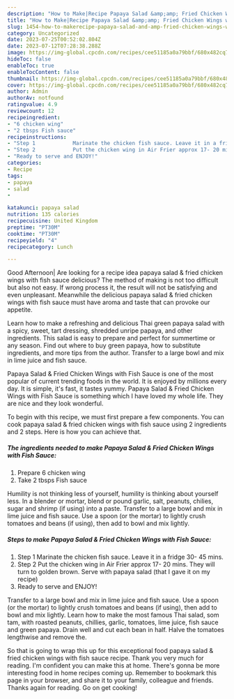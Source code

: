 ```yaml
---
description: "How to Make|Recipe Papaya Salad &amp;amp; Fried Chicken Wings with Fish Sauce {That is Delicious"
title: "How to Make|Recipe Papaya Salad &amp;amp; Fried Chicken Wings with Fish Sauce {That is Delicious"
slug: 1454-how-to-makerecipe-papaya-salad-and-amp-fried-chicken-wings-with-fish-sauce-that-is-delicious
category: Uncategorized
date: 2023-07-25T00:52:02.804Z
date: 2023-07-12T07:28:38.288Z
image: https://img-global.cpcdn.com/recipes/cee51185a0a79bbf/680x482cq70/papaya-salad-fried-chicken-wings-with-fish-sauce-recipe-main-photo.jpg
hideToc: false
enableToc: true
enableTocContent: false
thumbnail: https://img-global.cpcdn.com/recipes/cee51185a0a79bbf/680x482cq70/papaya-salad-fried-chicken-wings-with-fish-sauce-recipe-main-photo.jpg
cover: https://img-global.cpcdn.com/recipes/cee51185a0a79bbf/680x482cq70/papaya-salad-fried-chicken-wings-with-fish-sauce-recipe-main-photo.jpg
author: Admin
authorAv: notfound
ratingvalue: 4.9
reviewcount: 12
recipeingredient:
- "6 chicken wing"
- "2 tbsps Fish sauce"
recipeinstructions:
- "Step 1            Marinate the chicken fish sauce. Leave it in a fridge 30- 45 mins."
- "Step 2            Put the chicken wing in Air Frier approx 17- 20 mins. They will turn to golden brown. Serve with papaya salad (that I gave it on my recipe)"
- "Ready to serve and ENJOY!"
categories:
- Recipe
tags:
- papaya
- salad
- 

katakunci: papaya salad  
nutrition: 135 calories
recipecuisine: United Kingdom
preptime: "PT30M"
cooktime: "PT30M"
recipeyield: "4"
recipecategory: Lunch

---
```



Good Afternoon| Are looking for a recipe idea papaya salad &amp; fried chicken wings with fish sauce delicious? The method of making is not too difficult but also not easy. If wrong process it, the result will not be satisfying and even unpleasant. Meanwhile the delicious papaya salad &amp; fried chicken wings with fish sauce must have aroma and taste that can provoke our appetite.





Learn how to make a refreshing and delicious Thai green papaya salad with a spicy, sweet, tart dressing, shredded unripe papaya, and other ingredients. This salad is easy to prepare and perfect for summertime or any season. Find out where to buy green papaya, how to substitute ingredients, and more tips from the author. Transfer to a large bowl and mix in lime juice and fish sauce.

Papaya Salad &amp; Fried Chicken Wings with Fish Sauce is one of the most popular of current trending foods in the world. It is enjoyed by millions every day. It is simple, it's fast, it tastes yummy. Papaya Salad &amp; Fried Chicken Wings with Fish Sauce is something which I have loved my whole life. They are nice and they look wonderful.


To begin with this recipe, we must first prepare a few components. You can cook papaya salad &amp; fried chicken wings with fish sauce using 2 ingredients and 2 steps. Here is how you can achieve that.

<!--inarticleads1-->

##### The ingredients needed to make Papaya Salad &amp; Fried Chicken Wings with Fish Sauce:

1. Prepare 6 chicken wing
1. Take 2 tbsps Fish sauce


Humility is not thinking less of yourself, humility is thinking about yourself less. In a blender or mortar, blend or pound garlic, salt, peanuts, chilies, sugar and shrimp (if using) into a paste. Transfer to a large bowl and mix in lime juice and fish sauce. Use a spoon (or the mortar) to lightly crush tomatoes and beans (if using), then add to bowl and mix lightly. 

<!--inarticleads2-->

##### Steps to make Papaya Salad &amp; Fried Chicken Wings with Fish Sauce:

1. Step 1            Marinate the chicken fish sauce. Leave it in a fridge 30- 45 mins.
1. Step 2            Put the chicken wing in Air Frier approx 17- 20 mins. They will turn to golden brown. Serve with papaya salad (that I gave it on my recipe)
1. Ready to serve and ENJOY!

Transfer to a large bowl and mix in lime juice and fish sauce. Use a spoon (or the mortar) to lightly crush tomatoes and beans (if using), then add to bowl and mix lightly. Learn how to make the most famous Thai salad, som tam, with roasted peanuts, chillies, garlic, tomatoes, lime juice, fish sauce and green papaya. Drain well and cut each bean in half. Halve the tomatoes lengthwise and remove the. 

So that is going to wrap this up for this exceptional food papaya salad &amp; fried chicken wings with fish sauce recipe. Thank you very much for reading. I'm confident you can make this at home. There's gonna be more interesting food in home recipes coming up. Remember to bookmark this page in your browser, and share it to your family, colleague and friends. Thanks again for reading. Go on get cooking!
